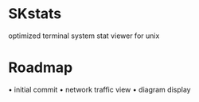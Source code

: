 # SKstats

optimized terminal system stat viewer for unix

# Roadmap

• initial commit
• network traffic view
• diagram display